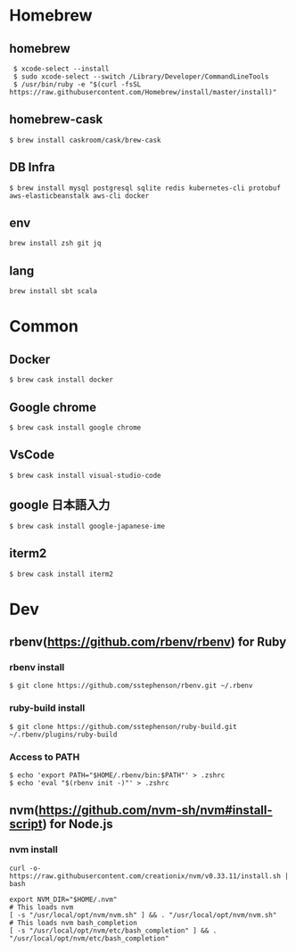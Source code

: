 # Homebrew 
## homebrew
```
 $ xcode-select --install
 $ sudo xcode-select --switch /Library/Developer/CommandLineTools
 $ /usr/bin/ruby -e "$(curl -fsSL https://raw.githubusercontent.com/Homebrew/install/master/install)"
```  

## homebrew-cask
```
$ brew install caskroom/cask/brew-cask
```

## DB Infra
```
$ brew install mysql postgresql sqlite redis kubernetes-cli protobuf aws-elasticbeanstalk aws-cli docker
```

## env
```
brew install zsh git jq
```

## lang
```
brew install sbt scala 
```

# Common
## Docker
```
$ brew cask install docker
```
## Google chrome
```
$ brew cask install google chrome
```

## VsCode
```
$ brew cask install visual-studio-code   
```

## google 日本語入力
```
$ brew cask install google-japanese-ime
```

## iterm2
```
$ brew cask install iterm2
```

# Dev
## rbenv(https://github.com/rbenv/rbenv) for Ruby
### rbenv install
```
$ git clone https://github.com/sstephenson/rbenv.git ~/.rbenv
```

### ruby-build install
```
$ git clone https://github.com/sstephenson/ruby-build.git ~/.rbenv/plugins/ruby-build
```

### Access to PATH
```shell
$ echo 'export PATH="$HOME/.rbenv/bin:$PATH"' > .zshrc
$ echo 'eval "$(rbenv init -)"' > .zshrc
```

## nvm(https://github.com/nvm-sh/nvm#install-script) for Node.js
### nvm install
```
curl -o- https://raw.githubusercontent.com/creationix/nvm/v0.33.11/install.sh | bash
``` 

```shell
export NVM_DIR="$HOME/.nvm"
# This loads nvm
[ -s "/usr/local/opt/nvm/nvm.sh" ] && . "/usr/local/opt/nvm/nvm.sh"  
# This loads nvm bash_completion
[ -s "/usr/local/opt/nvm/etc/bash_completion" ] && . "/usr/local/opt/nvm/etc/bash_completion"
```
